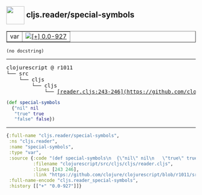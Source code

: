 ## <img width="48px" valign="middle" src="http://i.imgur.com/Hi20huC.png"> cljs.reader/special-symbols

 <table border="1">
<tr>
<td>var</td>
<td><a href="https://github.com/cljsinfo/api-refs/tree/0.0-927"><img valign="middle" alt="[+] 0.0-927" src="https://img.shields.io/badge/+-0.0--927-lightgrey.svg"></a> </td>
</tr>
</table>

 <samp>
</samp>

```
(no docstring)
```

---

 <pre>
clojurescript @ r1011
└── src
    └── cljs
        └── cljs
            └── <ins>[reader.cljs:243-246](https://github.com/clojure/clojurescript/blob/r1011/src/cljs/cljs/reader.cljs#L243-L246)</ins>
</pre>

```clj
(def special-symbols
  {"nil" nil
   "true" true
   "false" false})
```


---

```clj
{:full-name "cljs.reader/special-symbols",
 :ns "cljs.reader",
 :name "special-symbols",
 :type "var",
 :source {:code "(def special-symbols\n  {\"nil\" nil\n   \"true\" true\n   \"false\" false})",
          :filename "clojurescript/src/cljs/cljs/reader.cljs",
          :lines [243 246],
          :link "https://github.com/clojure/clojurescript/blob/r1011/src/cljs/cljs/reader.cljs#L243-L246"},
 :full-name-encode "cljs.reader_special-symbols",
 :history [["+" "0.0-927"]]}

```
